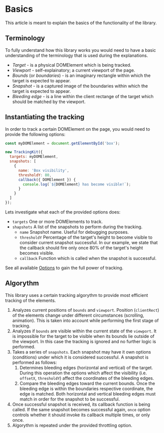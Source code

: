 # Basics
This article is meant to explain the basics of the functionality of the library.

## Terminology
To fully understand how this library works you would need to have a basic understanding of the terminology that is used during the explanations.

* *Target* - is a physical DOMElement which is being tracked.
* *Viewport* - self-explainatory; a current viewport of the page.
* *Bounds* (or *boundaries*) - is an imaginary rectangle within which the target is expected to appear.
* *Snapshot* - is a captured image of the boundaries within which the target is expected to appear.
* *Bleeding edge* - is a line within the client rectange of the target which should be matched by the viewport.

## Instantiating the tracking
In order to track a certain DOMElement on the page, you would need to provide the following options:
```js
const myDOMElement = document.getElementById('box');

new TrackingKit({
  targets: myDOMElement,
  snapshots: [
    {
      name: 'Box visibility',
      thresholdY: 80,
      callback({ DOMElement }) {
        console.log(`${DOMElement} has become visible!`);
      }
    }
  ]
});
```
Lets investigate what each of the provided options does:
* `targets` One or more DOMElements to track.
* `shapshots` A list of the snapshots to perform during the tracking.
  * `name` Snapshot name. Useful for debugging purposes.
  * `thresholdY` Percentage of the target's height to become visible to consider current snapshot successful. In our example, we state that the callback should fire only once 80% of the target's height becomes visible.
  * `callback` Function which is called when the snapshot is successful.

See all available [Options](./02-options.md) to gain the full power of tracking.

## Algorythm
This library uses a certain tracking algorythm to provide most efficient tracking of the elements.

1. Analyzes current positions of `bounds` and `viewport`. Position (`clientRect`) of the elements change under different circumstances (scrolling, animation). This is taken into account while performing the first stage of tracking.
1. Analyzes if `bounds` are visible within the current state of the `viewport`. It is impossible for the target to be visible when its bounds lie outside of the viewport. In this case the tracking is ignored and no further logic is performed.
1. Takes a series of `snapshots`. Each snapshot may have it own options (conditions) under which it is considered successful. A snapshot is performed as follows:
    1. Determines bleeding edges (horizontal and vertical) of the target. During this operation the options which affect the visibility (i.e. `offsetX`, `thresholdY`) affect the coordinates of the bleeding edges.
    1. Compare the bleeding edges toward the current bounds. Once the bleeding edge is within the boundaries respective coordinate, the edge is matched. Both horizontal and vertical bleeding edges must match in order for the snapshot to be successful.
1. Once successful snapshot is received, its callback function is being called. If the same snapshot becomes successful again, `once` option controls whether it should invoke its callback multiple times, or only once.
1. Algorythm is repeated under the provided throttling option.
